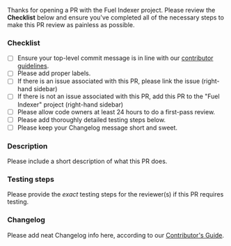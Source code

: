 Thanks for opening a PR with the Fuel Indexer project. Please review the **Checklist** below and ensure you've completed all of the necessary steps to make this PR review as painless as possible.


### Checklist
- [ ] Ensure your top-level commit message is in line with our [contributor guidelines](./CONTRIBUTING.md).
- [ ] Please add proper labels.
- [ ] If there is an issue associated with this PR, please link the issue (right-hand sidebar)
- [ ] If there is not an issue associated with this PR, add this PR to the "Fuel Indexer" project (right-hand sidebar)
- [ ] Please allow code owners at least 24 hours to do a first-pass review.
- [ ] Please add thoroughly detailed testing steps below.
- [ ] Please keep your Changelog message short and sweet.

### Description

Please include a short description of what this PR does.

### Testing steps

Please provide the _exact_ testing steps for the reviewer(s) if this PR requires testing.

### Changelog

Please add neat Changelog info here, according to our [Contributor's Guide](./CONTRIBUTING.md).
